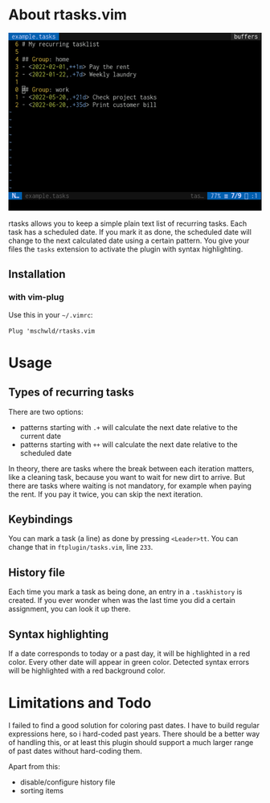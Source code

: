 # About rtasks.vim

![Screenshot](/res/screenshot.png)

rtasks allows you to keep a simple plain text list of recurring tasks. 
Each task has a scheduled date. If you mark it as done, the scheduled 
date will change to the next calculated date using a certain pattern. 
You give your files the `tasks` extension to activate the plugin with syntax 
highlighting. 

## Installation

### with vim-plug
Use this in your `~/.vimrc`:

`Plug 'mschwld/rtasks.vim`

# Usage

## Types of recurring tasks
There are two options:

- patterns starting with `.+` will calculate the next date relative to the current date
- patterns starting with `++` will calculate the next date relative to the scheduled date

In theory, there are tasks where the break between each iteration matters, like a cleaning
task, because you want to wait for new dirt to arrive. But there are tasks where waiting 
is not mandatory, for example when paying the rent. If you pay it twice, you can skip the next 
iteration.

## Keybindings 
You can mark a task (a line) as done by pressing `<Leader>tt`. You can change that in 
`ftplugin/tasks.vim`, line `233`.

## History file
Each time you mark a task as being done, an entry in a `.taskhistory` is created. If you 
ever wonder when was the last time you did a certain assignment, you can look it up there.

## Syntax highlighting
If a date corresponds to today or a past day, it will be highlighted in a red color. Every 
other date will appear in green color. Detected syntax errors will be highlighted with a red 
background color.

# Limitations and Todo
I failed to find a good solution for coloring past dates. I have to build regular expressions here, so
i hard-coded past years. There should be a better way of handling this, or at least this plugin should 
support a much larger range of past dates without hard-coding them.

Apart from this:
- disable/configure history file
- sorting items
